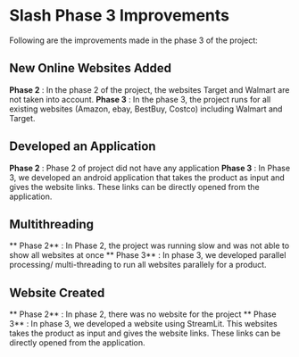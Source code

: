 # Slash Phase 3 Improvements
Following are the improvements made in the phase 3 of the project:

## New Online Websites Added 
**Phase 2** : In the phase 2 of the project, the websites Target and Walmart are not taken into account.
**Phase 3** : In the phase 3, the project runs for all existing websites (Amazon, ebay, BestBuy, Costco) including Walmart and Target.


## Developed an Application
**Phase 2** : Phase 2 of project did not have any application
**Phase 3** : In Phase 3, we developed an android application that takes the product as input and gives the website links. These links can be directly opened from the application.


## Multithreading 
** Phase 2** : In Phase 2, the project was running slow and was not able to show all websites at once
** Phase 3** : In phase 3, we developed parallel processing/ multi-threading to run all websites parallely for a product.

## Website Created
** Phase 2** : In phase 2, there was no website for the project
** Phase 3** : In phase 3, we developed a website using StreamLit. This websites takes the product as input and gives the website links. These links can be directly opened from the application.

